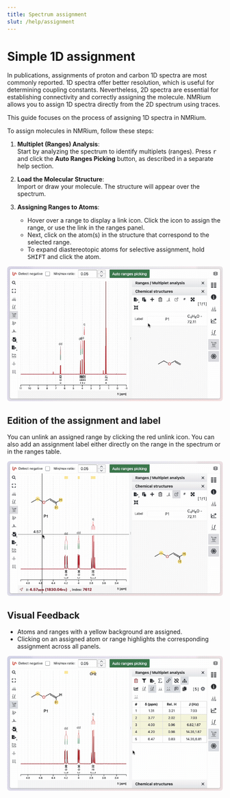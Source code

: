 ```yaml
---
title: Spectrum assignment
slut: /help/assignment
---
```


# Simple 1D assignment

In publications, assignments of proton and carbon 1D spectra are most commonly reported. 1D spectra offer better resolution, which is useful for determining coupling constants. Nevertheless, 2D spectra are essential for establishing connectivity and correctly assigning the molecule. NMRium allows you to assign 1D spectra directly from the 2D spectrum using traces.

This guide focuses on the process of assigning 1D spectra in NMRium.

To assign molecules in NMRium, follow these steps:

1. **Multiplet (Ranges) Analysis**:  
   Start by analyzing the spectrum to identify multiplets (ranges). Press <kbd>r</kbd> and click the **Auto Ranges Picking** button, as described in a separate help section.

2. **Load the Molecular Structure**:  
   Import or draw your molecule. The structure will appear over the spectrum.

3. **Assigning Ranges to Atoms**:
   - Hover over a range to display a link icon. Click the icon to assign the range, or use the link in the ranges panel.
   - Next, click on the atom(s) in the structure that correspond to the selected range.
   - To expand diastereotopic atoms for selective assignment, hold <kbd>SHIFT</kbd> and click the atom.

![Assign 1D spectrum to molecule](./10_assign_molecule.gif)

## Edition of the assignment and label

You can unlink an assigned range by clicking the red unlink icon. You can also add an assignment label either directly on the range in the spectrum or in the ranges table.

![Assignement edition](./11_remove_link_add_label.gif)

## Visual Feedback

- Atoms and ranges with a yellow background are assigned.
- Clicking on an assigned atom or range highlights the corresponding assignment across all panels.

![Display assignment](./12_display_assignment.gif)
